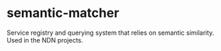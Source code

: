 # semantic-matcher

Service registry and querying system that relies on semantic similarity. Used in the NDN projects.
